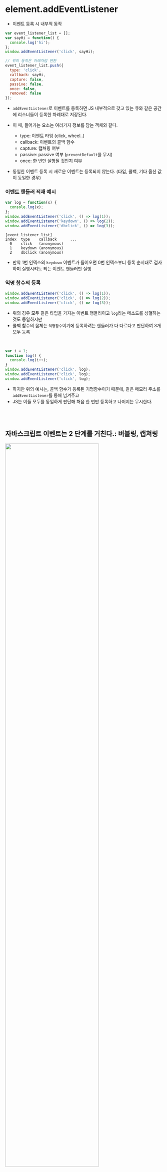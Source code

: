# element.addEventListener

- 이벤트 등록 시 내부적 동작

```js
var event_listener_list = [];
var sayHi = function() {
  console.log('hi');
};
window.addEventListener('click', sayHi);

// 위의 동작은 아래처럼 변환
event_listener_list.push({
  type: 'click',
  callback: sayHi,
  capture: false, 
  passive: false,
  once: false,
  removed: false
});
```

- `addEventListener`로 이벤트를 등록하면 JS 내부적으로 갖고 있는 큐와 같은 공간에 리스너들이 등록한 차례대로 저장된다.

- 이 때, 들어가는 요소는 여러가지 정보를 담는 객체와 같다.
  - type: 이벤트 타임 (click, wheel..)
  - callback: 이벤트의 콜백 함수
  - capture: 캡쳐링 여부
  - passive: passive 여부 (`preventDefault`를 무시)
  - once: 한 번만 실행될 것인지 여부

- 동일한 이벤트 등록 시 새로운 이벤트는 등록되지 않는다. (타입, 콜백, 기타 옵션 값이 동일한 경우)

### 이벤트 핸들러 적재 예시

```js
var log = function(x) {
  console.log(x);
};
window.addEventListener('click', () => log(1));
window.addEventListener('keydown', () => log(2));
window.addEventListener('dbclick', () => log(3));
```

```
[event_listener_list]
index  type    callback      ...
  0    click   (anonymous)
  1    keydown (anonymous)
  2    dbclick (anonymous)
```

- 만약 1번 인덱스의 `keydown` 이벤트가 들어오면 0번 인덱스부터 등록 순서대로 검사하며 실행시켜도 되는 이벤트 핸들러만 실행

### 익명 함수의 등록

```js
window.addEventListener('click', () => log(1));
window.addEventListener('click', () => log(2));
window.addEventListener('click', () => log(3));
```

- 위의 경우 모두 같은 타입을 가지는 이벤트 행들러이고 `log`라는 메소드를 싱핼하는 것도 동일하지만
- 콜백 함수의 몸체는 `익명함수`이기에 등록하려는 핸들러가 다 다르다고 판단하여 3개 모두 등록

<br>

```js
var i = 1;
function log() {
  console.log(i++);
}
window.addEventListener('click', log);
window.addEventListener('click', log);
window.addEventListener('click', log);
```

- 하지만 위의 예시는, 콜백 함수가 등록된 기명함수이기 때문에, 같은 메모리 주소를 `addEventListener`를 통해 넘겨주고
- JS는 이들 모두를 동일하게 판단해 처음 한 번만 등록하고 나머지는 무시한다.

<br><br>

## 자바스크립트 이벤트는 2 단계를 거친다.: 버블링, 캡쳐링

<img src="02_JavaScript/0.JPG" width="77%">

- 클릭 이벤트의 경우 최상위 엘리먼트인 `window` 객체부터 이벤트가 진행된다.
- 실제로 중간 엘리먼트를 모두 방문하고 실제 이벤트가 걸린 DOM 엘리먼트는 `e.target`으로 조회되는 객체이다.
- 중간에 들르는 엘리먼트는 `e.currentTarget`으로 조회 가능

```js
window.addEventListener('click', log);
```

- 이벤트 등록 시 두 번째 파라미터까지만 전달하면 캡쳐링 단계에 걸리지 않는다.
- 캡쳐링 단계에서 이벤트 핸들러가 실행되기를 원한다면 (`window.addEventListener('click', log, true);`)

- 주의사항
  - 캡처링 이벤트 핸들러는 버블링 단계보다 먼저 이벤트를 감지할 수 있다는 뜻이다.
  - 다른 캡쳐링 이벤트 핸들러보다 먼저 실행된다는 뜻은 아니다.
  - JS는 `이벤트 핸들러 리스트`로 콜백의 실행 순서를 결정하기 때문에 동일 타입의 먼저 등록된 다른 콜백이 있으면 먼저 실행된다.

<br><br>

# event.preventDefault()

- 이벤트를 취소할 수 있는 경우, 이벤트의 전파를 막지않고 그 이벤트를 취소 (고유 동작 막음)

- a 태그 클릭 시 href 링크로 이동하지 않게 할 경우

```js
$("a").click(function(e){
 e.preventDefault();
 alert("e.preventDefault()");
});
```

- a 태그의 href 속성이 중단되고 `e.preventDefault();` 를 띄운다.
  
- form 안에 submit 역할을 버튼을 눌러도 새로 실행하지 않게 하고 싶을 경우

```js
form.addEventListener("submit", e => {
  e.preventDefault
  if(result === Number(input.value)) {
    resultDiv.textContent = "정답!"
    firstNum = RANDOM_NUM1
    secondNum = RANDOM_NUM2
    result = firstNum * secondNum
    word.textContent = `${firstNum} 곱하기 ${secondNum} 는?`
    input.value = ""
    input.focus()
  }
})
```

- '정답' / '땡' 문구 0.1초 보였다 사라짐
- submit 됨과 동시에 창이 다시 실행 -> 초기 화면으로 돌아감

- 예제: 소문자만 입력하기

```html
 <html>
<head>
<title>preventDefault 예제</title>

<script type="text/javascript">

function checkName(evt) {
var charCode = evt.charCode;

  if (charCode != 0) {
    if (charCode < 97 || charCode > 122) {
      evt.preventDefault();
      alert("소문자만 입력할 수 있습니다." + "\n"
            + "charCode: " + charCode + "\n"
      );
    }
  }
}

</script>
</head>

<body>

<p>당신의 이름을 소문자만으로 입력해주세요.</p>
<form>
<input type="text" onkeypress="checkName(event);"/>
</form>

</body>
</html>
```

 <br><br>

# stopPropagation()

- 이벤트 캡쳐링과 버블링에 단계에 있어 현재 이벤트 **이후의 전파를 막는다.**

  - **캡쳐링**: 부모 Element에서 발생된 event가 `자식 Element` 순으로 전달되는 현상
  - **버블링**: 자식 Element에서 발생된 event가 `부모 Element` 순으로 전달되는 현상

```html
 <div class="first-cover">
  <ul class="second-cover">
    <li class="third-cover">
      <div class="last-el">event</div>
    </li>
  </ul>
</div>
 ```

 ```javascript
 $(".last-el").click(function(e){
 e.stopPropagation();
 alert("last-el");
});
$(".third-cover").click(function(){
 alert("third-cover");
});
$(".second-cover").click(function(){
 alert("second-cover");
});
$(".first-cover").click(function(){
 alert("first-cover");
});
```

<br>

## stopPropagation 주의 사항

```html
<div id="parent" onclick="log('parent')">
  <div id="child">
  </div>
</div>

<script>
  function log(x) { 
    console.log(x); 
  }
 
  const parent = document.getElementById("parent");
  parent.addEventListener('click', function() {
    log("parent in addEventListener");
  });
</script>
```

- `parent` 엘리먼트에 클릭 이벤트 발생 시 인라인 이벤트가 먼저 실행되고 `addEventListener`로 등록한 핸들러가 실행
- 즉, `addEventListener`로 등록한 이벤트 핸들러에서 `stopPropagation`을 실행해도 인라인으로 등록된 콜백은 멈추지 않는다.
- 해결: 인라인 핸들러 삭제 or 부모 엘리먼트에서 캡쳐링 중단 혹은 자식 엘리먼트에서 버블링을 중단해야 한다.

### 예제

- <https://medium.com/%EC%98%A4%EB%8A%98%EC%9D%98-%ED%94%84%EB%A1%9C%EA%B7%B8%EB%9E%98%EB%B0%8D/stoppropagation-vs-stopimmediatepropagation-%EC%A0%9C%EB%8C%80%EB%A1%9C-%EC%9D%B4%ED%95%B4%ED%95%98%EA%B8%B0-75edaaed7841>
- <https://codesandbox.io/s/stoppropagation-9wpfr?from-embed>

```html
 <div id="app" onclick="log('app')">
      <div id="parent" onclick="log('parent inline')">
        Parent
        <div id="child" onclick="log('child inline')">
          Child
        </div>
      </div>
      <hr />
      <h2>Stacks</h2>
      <div id="stack"></div>
    </div>
  </body>
  <script>
    function log(msg) {
      append(msg);
    }

    function append(msg) {
      const p = document.createElement("p");
      p.textContent = msg;
      stack.appendChild(p);
    }

    const app = document.getElementById("app");
    const parent = document.getElementById("parent");
    const child = document.getElementById("child");
    const stack = document.getElementById("stack");

    app.addEventListener("click", () => {
      append("addEventListener click app");
    });
    
    app.addEventListener(
      "click",
      () => {
        append("addEventListener click app capture");
      },
      true
    );

    parent.addEventListener("click", (e) => {
      append("addEventListener click parent");
      e.stopPropagation();
    });
    parent.addEventListener(
      "click",
      () => {
        append("addEventListener click parent capture");
      },
      true
    );

    child.addEventListener(
      "click",
      (e) => {
        append("addEventListener click child capture");
        e.stopPropagation();
      },
      true
    );
    child.addEventListener("click", () => {
      append("addEventListener click child");
    });
  </script>
```

<img src="02_JavaScript/img/stoppro.png" />

- 최상위 엘리먼트 `div#app` 클릭 시 해당 엘리먼트 핸들러가 캡쳐링 단계에서 먼저 실행 (핸들러가 `cature: true`인 경우만 실행됨-직접 app을 클릭한게 아니라서?)
- 핸드러 내부에서 `stopPropagation`을 실행하지 않기 때문에 이벤트의 다음 흐름은 `div#parent`로 넘어간다.

- `parent`는 인라인으로 등록된 핸들러 존재하므로 인라인 콜백이 먼저 실행되고 그 다음 `addEventListener`로 등록한 콜백이 실행
- 그 후 `capture: false`로 등록된 콜백이 먼저 실행되고 `capture:true`로 등록된 콜백이 실행
  
  - 캡쳐링과 버블링은 실제 이벤트가 발생한 DOM 엘리먼트로 이벤트 실행 순서(turn)가 넘어가기 전/후 단계에서 해당 이벤트를 사전/사후에 감지할 수 있는 시스템이기 때문에
  - 이벤트가 발생한 실제 DOM 엘리먼트에서는 캡쳐링이나 버블링에 대한 설정 값은 의미가 없다.

- `parent` 엘리먼트의 마지막 실행 콜백은 `stopPropagation`을 내부적으로 실행해 그 시점 이후버터 이벤트 전파는 일어나지 않는다.

<br><br>

# stopImmediatePropagation

```js
window.addEventListener('click', () => log(1));
window.addEventListener('click', () => log(2));
window.addEventListener('click', () => log(3));
```

- 위의 예시에서 마지막 3이 출력되지 않게 하기
  - `stopImmediatePropagation`을 사용하면 해당 이벤트 핸들러를 마지막으로 그 뒤에 실행 예정인 어떤 것도 실행되지 않는다.
  - 캡쳐링, 버블링을 포함해 **다른 모든 이벤트 핸들러의 실행도 막는다.**

  ```js
   window.addEventListener('click', (e) => {
    e.stopImmediatePropagation();
    log(2);
   });`
  ```

- <https://codesandbox.io/s/stopimmediatepropagation-qwenh?from-embed=&file=/src/index.js:439-452>
- 주의
  - DOM 엘리먼트에 이벤트 버블링을 먼저 등록 후 캡쳐링 이벤트를 등록하면, 등록된 순서대로 실행

<br><br>

### 정리

- `stopPropagation`
  - 이벤트의 캡쳐링과 버블링의 전파만 막고 싶을 때 사용
  
- `stopImmediatePropagation`
  - 캡쳐링과 버블링 뿐만 아니라 현재 실행중인 이벤트 핸들러 이후의 모든 핸들러를 실행시키지 않는다. (inline handler)

<br><br><br>

<출처>

- <https://programming119.tistory.com/100>
- <https://developer.mozilla.org/ko/docs/Web/API/Event/preventDefault>
- <https://developer.mozilla.org/ko/docs/Web/API/Event/stopPropagation>
- <http://megaton111.cafe24.com/2015/04/30/preventdefault-%EC%99%80-stoppropagation-%EC%B0%A8%EC%9D%B4/>
- <https://pa-pico.tistory.com/20>
- <https://medium.com/%EC%98%A4%EB%8A%98%EC%9D%98-%ED%94%84%EB%A1%9C%EA%B7%B8%EB%9E%98%EB%B0%8D/stoppropagation-vs-stopimmediatepropagation-%EC%A0%9C%EB%8C%80%EB%A1%9C-%EC%9D%B4%ED%95%B4%ED%95%98%EA%B8%B0-75edaaed7841>

